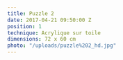 ```yaml
---
title: Puzzle 2
date: 2017-04-21 09:50:00 Z
position: 1
technique: Acrylique sur toile
dimensions: 72 x 60 cm
photo: "/uploads/puzzle%202_hd.jpg"
---
```


